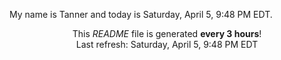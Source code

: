 My name is Tanner and today is Saturday, April 5, 9:48 PM EDT.

<p align="center">This <i>README</i> file is generated <b>every 3 hours</b>!</br>Last refresh: Saturday, April 5, 9:48 PM EDT<br /></p>
